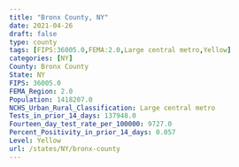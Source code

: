```yaml
---
title: "Bronx County, NY"
date: 2021-04-26
draft: false
type: county
tags: [FIPS:36005.0,FEMA:2.0,Large central metro,Yellow]
categories: [NY]
County: Bronx County
State: NY
FIPS: 36005.0
FEMA_Region: 2.0
Population: 1418207.0
NCHS_Urban_Rural_Classification: Large central metro
Tests_in_prior_14_days: 137948.0
Fourteen_day_test_rate_per_100000: 9727.0
Percent_Positivity_in_prior_14_days: 0.057
Level: Yellow
url: /states/NY/bronx-county
---
```



